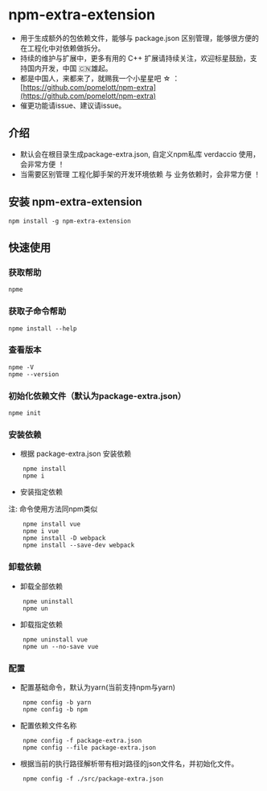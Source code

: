 # npm-extra-extension
* 用于生成额外的包依赖文件，能够与 package.json 区别管理，能够很方便的在工程化中对依赖做拆分。
* 持续的维护与扩展中，更多有用的 C++ 扩展请持续关注，欢迎标星鼓励，支持国内开发，中国 🇨🇳雄起。
* 都是中国人，来都来了，就赐我一个小星星吧 ☆ ：[https://github.com/pomelott/npm-extra](https://github.com/pomelott/npm-extra)
* 催更功能请issue、建议请issue。

## 介绍
* 默认会在根目录生成package-extra.json, 自定义npm私库 verdaccio 使用，会非常方便 ！
* 当需要区别管理 工程化脚手架的开发环境依赖 与 业务依赖时，会非常方便 ！

## 安装 npm-extra-extension

```
npm install -g npm-extra-extension
```

## 快速使用

### 获取帮助

```
npme
```
### 获取子命令帮助

```
npme install --help
```

### 查看版本

```
npme -V
npme --version
```

### 初始化依赖文件（默认为package-extra.json）

```
npme init
```

### 安装依赖

* 根据 package-extra.json 安装依赖

```
    npme install
    npme i
```
* 安装指定依赖

注: 命令使用方法同npm类似

```
    npme install vue
    npme i vue
    npme install -D webpack
    npme install --save-dev webpack
```

### 卸载依赖

* 卸载全部依赖

 ```
     npme uninstall
     npme un
 ```

* 卸载指定依赖
 
 ```
     npme uninstall vue
     npme un --no-save vue
 ```
### 配置
* 配置基础命令，默认为yarn(当前支持npm与yarn)

```
    npme config -b yarn
    npme config -b npm
```
* 配置依赖文件名称

```
    npme config -f package-extra.json
    npme config --file package-extra.json
```
* 根据当前的执行路径解析带有相对路径的json文件名，并初始化文件。
```
    npme config -f ./src/package-extra.json
```

